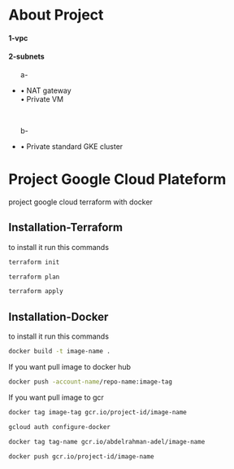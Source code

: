 # About Project
<h4>1-vpc</h4>
<h4>2-subnets</h4>
<ul>
<p>a-<br>
    <li>
    • NAT gateway<br>
    • Private VM</p><br>
    </li>
</ul>
<ul>  
<p>b-<br>
    <li>
    • Private standard GKE cluster
</li>
</ul>

# Project Google Cloud Plateform

project google cloud terraform with docker

## Installation-Terraform

to install it run this commands

```bash
terraform init
```
```bash
terraform plan
```
```bash
terraform apply
```
## Installation-Docker

to install it run this commands

```bash
docker build -t image-name .
```
If you want pull image to docker hub

```bash
docker push -account-name/repo-name:image-tag
```
If you want pull image to gcr

```bash
docker tag image-tag gcr.io/project-id/image-name
```
```bash
gcloud auth configure-docker
```
```bash
docker tag tag-name gcr.io/abdelrahman-adel/image-name
```
```bash
docker push gcr.io/project-id/image-name
```

